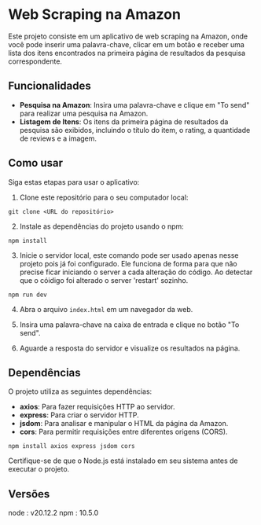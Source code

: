 # Web Scraping na Amazon

Este projeto consiste em um aplicativo de web scraping na Amazon, onde você pode inserir uma palavra-chave, clicar em um botão e receber uma lista dos itens encontrados na primeira página de resultados da pesquisa correspondente.

## Funcionalidades

- **Pesquisa na Amazon**: Insira uma palavra-chave e clique em "To send" para realizar uma pesquisa na Amazon.
- **Listagem de Itens**: Os itens da primeira página de resultados da pesquisa são exibidos, incluindo o título do item, o rating, a quantidade de reviews e a imagem.

## Como usar

Siga estas etapas para usar o aplicativo:

1. Clone este repositório para o seu computador local:

```
git clone <URL do repositório>
```

2. Instale as dependências do projeto usando o npm:

```
npm install
```

3. Inicie o servidor local, este comando pode ser usado apenas nesse projeto pois já foi configurado. Ele funciona de forma para que não precise ficar iniciando o server a cada alteração do código. Ao detectar que o cóidigo foi alterado o server 'restart' sozinho.

```
npm run dev
```

4. Abra o arquivo `index.html` em um navegador da web.

5. Insira uma palavra-chave na caixa de entrada e clique no botão "To send".

6. Aguarde a resposta do servidor e visualize os resultados na página.

## Dependências

O projeto utiliza as seguintes dependências:

- **axios**: Para fazer requisições HTTP ao servidor.
- **express**: Para criar o servidor HTTP.
- **jsdom**: Para analisar e manipular o HTML da página da Amazon.
- **cors**: Para permitir requisições entre diferentes origens (CORS).

```
npm install axios express jsdom cors
```
Certifique-se de que o Node.js está instalado em seu sistema antes de executar o projeto.

## Versões
node : v20.12.2
npm : 10.5.0
